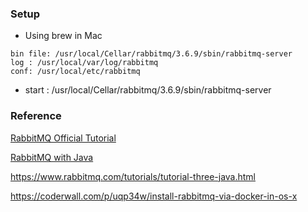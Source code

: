 
### Setup
* Using brew in Mac

```
bin file: /usr/local/Cellar/rabbitmq/3.6.9/sbin/rabbitmq-server
log : /usr/local/var/log/rabbitmq
conf: /usr/local/etc/rabbitmq

```

* start : /usr/local/Cellar/rabbitmq/3.6.9/sbin/rabbitmq-server


### Reference
[RabbitMQ Official Tutorial](https://www.rabbitmq.com/tutorials/amqp-concepts.html)

[RabbitMQ with Java](https://www.rabbitmq.com/tutorials/tutorial-one-java.html)

https://www.rabbitmq.com/tutorials/tutorial-three-java.html

https://coderwall.com/p/uqp34w/install-rabbitmq-via-docker-in-os-x


